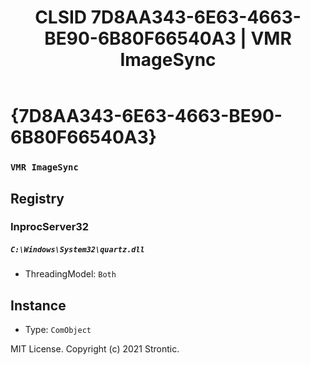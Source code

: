 ﻿---
title: "CLSID 7D8AA343-6E63-4663-BE90-6B80F66540A3 | VMR ImageSync"
excerpt: What is COM-Object CLSID 7D8AA343-6E63-4663-BE90-6B80F66540A3?
---

# {7D8AA343-6E63-4663-BE90-6B80F66540A3}

### `VMR ImageSync`

## Registry


### InprocServer32

##### `C:\Windows\System32\quartz.dll`
* ThreadingModel: `Both`

## Instance

* Type: `ComObject`

MIT License. Copyright (c) 2021 Strontic.


